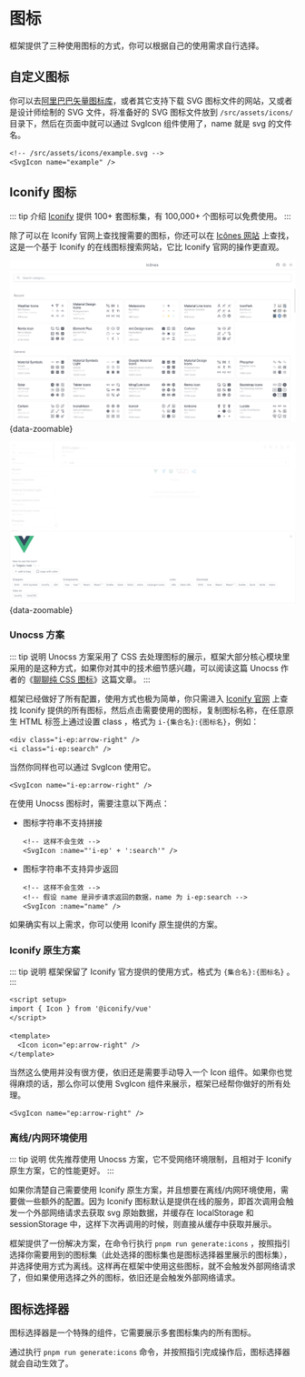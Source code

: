 # 图标

框架提供了三种使用图标的方式，你可以根据自己的使用需求自行选择。

## 自定义图标

你可以去[阿里巴巴矢量图标库](https://www.iconfont.cn/)，或者其它支持下载 SVG 图标文件的网站，又或者是设计师绘制的 SVG 文件，将准备好的 SVG 图标文件放到 `/src/assets/icons/` 目录下，然后在页面中就可以通过 SvgIcon 组件使用了，name 就是 svg 的文件名。

```vue
<!-- /src/assets/icons/example.svg -->
<SvgIcon name="example" />
```

## Iconify 图标

::: tip 介绍
[Iconify](https://github.com/iconify/iconify) 提供 100+ 套图标集，有 100,000+ 个图标可以免费使用。
:::

除了可以在 Iconify 官网上查找搜需要的图标，你还可以在 [Icônes 网站](https://icones.js.org/) 上查找，这是一个基于 Iconify 的在线图标搜索网站，它比 Iconify 官网的操作更直观。

![](/icones1.png){data-zoomable}

![](/icones2.png){data-zoomable}

### Unocss 方案

::: tip 说明
Unocss 方案采用了 CSS 去处理图标的展示，框架大部分核心模块里采用的是这种方式，如果你对其中的技术细节感兴趣，可以阅读这篇 Unocss 作者的《[聊聊纯 CSS 图标](https://antfu.me/posts/icons-in-pure-css-zh)》这篇文章。
:::

框架已经做好了所有配置，使用方式也极为简单，你只需进入 [Iconify 官网](https://icon-sets.iconify.design/) 上查找 Iconify 提供的所有图标，然后点击需要使用的图标，复制图标名称，在任意原生 HTML 标签上通过设置 class ，格式为 `i-{集合名}:{图标名}`，例如：

```vue
<div class="i-ep:arrow-right" />
<i class="i-ep:search" />
```

当然你同样也可以通过 SvgIcon 使用它。

```vue
<SvgIcon name="i-ep:arrow-right" />
```

在使用 Unocss 图标时，需要注意以下两点：

- 图标字符串不支持拼接

    ```vue
    <!-- 这样不会生效 -->
    <SvgIcon :name="'i-ep' + ':search'" />
    ```

- 图标字符串不支持异步返回

    ```vue
    <!-- 这样不会生效 -->
    <!-- 假设 name 是异步请求返回的数据，name 为 i-ep:search -->
    <SvgIcon :name="name" />
    ```

如果确实有以上需求，你可以使用 Iconify 原生提供的方案。

### Iconify 原生方案

::: tip 说明
框架保留了 Iconify 官方提供的使用方式，格式为 `{集合名}:{图标名}` 。
:::

```vue
<script setup>
import { Icon } from '@iconify/vue'
</script>

<template>
  <Icon icon="ep:arrow-right" />
</template>
```

当然这么使用并没有很方便，依旧还是需要手动导入一个 Icon 组件。如果你也觉得麻烦的话，那么你可以使用 SvgIcon 组件来展示，框架已经帮你做好的所有处理。

```vue
<SvgIcon name="ep:arrow-right" />
```

### 离线/内网环境使用

::: tip 说明
优先推荐使用 Unocss 方案，它不受网络环境限制，且相对于 Iconify 原生方案，它的性能更好。
:::

如果你清楚自己需要使用 Iconify 原生方案，并且想要在离线/内网环境使用，需要做一些额外的配置。因为 Iconify 图标默认是提供在线的服务，即首次调用会触发一个外部网络请求去获取 svg 原始数据，并缓存在 localStorage 和 sessionStorage 中，这样下次再调用的时候，则直接从缓存中获取并展示。

框架提供了一份解决方案，在命令行执行 `pnpm run generate:icons` ，按照指引选择你需要用到的图标集（此处选择的图标集也是图标选择器里展示的图标集），并选择使用方式为离线。这样再在框架中使用这些图标，就不会触发外部网络请求了，但如果使用选择之外的图标，依旧还是会触发外部网络请求。

## 图标选择器

图标选择器是一个特殊的组件，它需要展示多套图标集内的所有图标。

通过执行 `pnpm run generate:icons` 命令，并按照指引完成操作后，图标选择器就会自动生效了。
